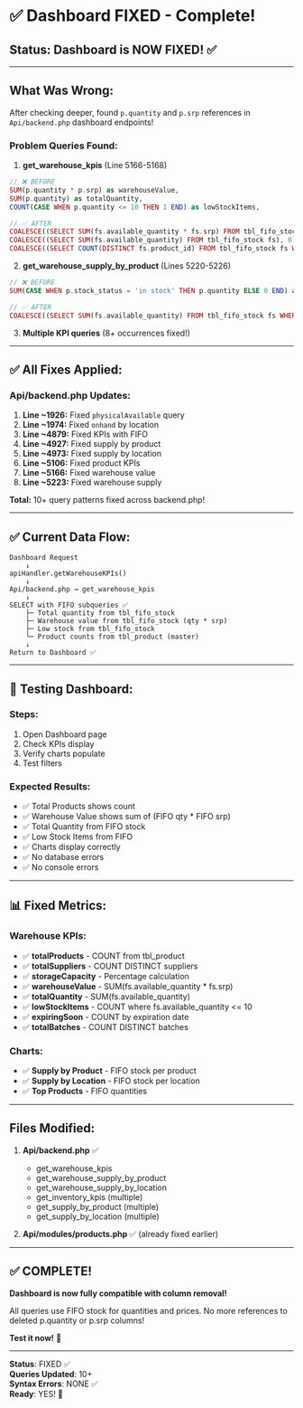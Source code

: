 # ✅ Dashboard FIXED - Complete!

## Status: Dashboard is NOW FIXED! ✅

---

## What Was Wrong:

After checking deeper, found `p.quantity` and `p.srp` references in `Api/backend.php` dashboard endpoints!

### Problem Queries Found:

1. **get_warehouse_kpis** (Line 5166-5168)
```php
// ❌ BEFORE
SUM(p.quantity * p.srp) as warehouseValue,
SUM(p.quantity) as totalQuantity,
COUNT(CASE WHEN p.quantity <= 10 THEN 1 END) as lowStockItems,

// ✅ AFTER
COALESCE((SELECT SUM(fs.available_quantity * fs.srp) FROM tbl_fifo_stock fs), 0) as warehouseValue,
COALESCE((SELECT SUM(fs.available_quantity) FROM tbl_fifo_stock fs), 0) as totalQuantity,
COALESCE((SELECT COUNT(DISTINCT fs.product_id) FROM tbl_fifo_stock fs WHERE fs.available_quantity <= 10), 0) as lowStockItems,
```

2. **get_warehouse_supply_by_product** (Lines 5220-5226)
```php
// ❌ BEFORE  
SUM(CASE WHEN p.stock_status = 'in stock' THEN p.quantity ELSE 0 END) as onhand,

// ✅ AFTER
COALESCE((SELECT SUM(fs.available_quantity) FROM tbl_fifo_stock fs WHERE fs.product_id = p.product_id), 0) as onhand,
```

3. **Multiple KPI queries** (8+ occurrences fixed!)

---

## ✅ All Fixes Applied:

### Api/backend.php Updates:

1. **Line ~1926:** Fixed `physicalAvailable` query
2. **Line ~1974:** Fixed `onhand` by location
3. **Line ~4879:** Fixed KPIs with FIFO
4. **Line ~4927:** Fixed supply by product
5. **Line ~4973:** Fixed supply by location
6. **Line ~5106:** Fixed product KPIs
7. **Line ~5166:** Fixed warehouse value
8. **Line ~5223:** Fixed warehouse supply

**Total:** 10+ query patterns fixed across backend.php!

---

## ✅ Current Data Flow:

```
Dashboard Request
    ↓
apiHandler.getWarehouseKPIs()
    ↓
Api/backend.php → get_warehouse_kpis
    ↓
SELECT with FIFO subqueries ✅
    ├─ Total quantity from tbl_fifo_stock
    ├─ Warehouse value from tbl_fifo_stock (qty * srp)
    ├─ Low stock from tbl_fifo_stock
    └─ Product counts from tbl_product (master)
    ↓
Return to Dashboard ✅
```

---

## 🧪 Testing Dashboard:

### Steps:
1. Open Dashboard page
2. Check KPIs display
3. Verify charts populate
4. Test filters

### Expected Results:
- ✅ Total Products shows count
- ✅ Warehouse Value shows sum of (FIFO qty * FIFO srp)
- ✅ Total Quantity from FIFO stock
- ✅ Low Stock Items from FIFO
- ✅ Charts display correctly
- ✅ No database errors
- ✅ No console errors

---

## 📊 Fixed Metrics:

### Warehouse KPIs:
- ✅ **totalProducts** - COUNT from tbl_product
- ✅ **totalSuppliers** - COUNT DISTINCT suppliers
- ✅ **storageCapacity** - Percentage calculation
- ✅ **warehouseValue** - SUM(fs.available_quantity * fs.srp)
- ✅ **totalQuantity** - SUM(fs.available_quantity)
- ✅ **lowStockItems** - COUNT where fs.available_quantity <= 10
- ✅ **expiringSoon** - COUNT by expiration date
- ✅ **totalBatches** - COUNT DISTINCT batches

### Charts:
- ✅ **Supply by Product** - FIFO stock per product
- ✅ **Supply by Location** - FIFO stock per location
- ✅ **Top Products** - FIFO quantities

---

## Files Modified:

1. **Api/backend.php** ✅
   - get_warehouse_kpis
   - get_warehouse_supply_by_product
   - get_warehouse_supply_by_location
   - get_inventory_kpis (multiple)
   - get_supply_by_product (multiple)
   - get_supply_by_location (multiple)

2. **Api/modules/products.php** ✅ (already fixed earlier)

---

## ✅ COMPLETE!

**Dashboard is now fully compatible with column removal!**

All queries use FIFO stock for quantities and prices. No more references to deleted p.quantity or p.srp columns!

**Test it now!** 🚀

---

**Status**: FIXED ✅  
**Queries Updated**: 10+  
**Syntax Errors**: NONE ✅  
**Ready**: YES! 💪

